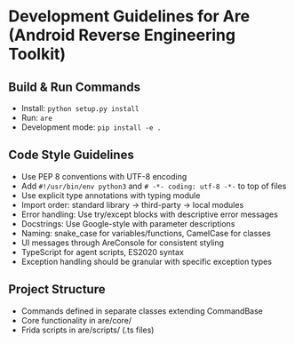 # Development Guidelines for Are (Android Reverse Engineering Toolkit)

## Build & Run Commands
- Install: `python setup.py install`
- Run: `are`
- Development mode: `pip install -e .`

## Code Style Guidelines
- Use PEP 8 conventions with UTF-8 encoding
- Add `#!/usr/bin/env python3` and `# -*- coding: utf-8 -*-` to top of files
- Use explicit type annotations with typing module
- Import order: standard library → third-party → local modules
- Error handling: Use try/except blocks with descriptive error messages
- Docstrings: Use Google-style with parameter descriptions
- Naming: snake_case for variables/functions, CamelCase for classes
- UI messages through AreConsole for consistent styling
- TypeScript for agent scripts, ES2020 syntax
- Exception handling should be granular with specific exception types

## Project Structure
- Commands defined in separate classes extending CommandBase
- Core functionality in are/core/
- Frida scripts in are/scripts/ (.ts files)